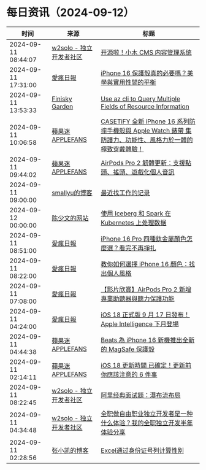 ﻿# 每日资讯（2024-09-12）

|时间|来源|标题|
|---|---|---|
|2024-09-11 08:44:07|[w2solo - 独立开发者社区](https://w2solo.com/topics/feed)|[开源啦！小木 CMS 内容管理系统](https://w2solo.com/topics/5024)|
|2024-09-11 17:31:00|[愛瘋日報](http://www.iphonetaiwan.org/feeds/posts/default)|[iPhone 16 保護殼真的必要嗎？美學與實用性間的平衡](https://www.iphonetaiwan.org/2024/09/iphone16-case-design.html)|
|2024-09-11 13:53:33|[Finisky Garden](https://finisky.github.io/atom.xml)|[Use az cli to Query Multiple Fields of Resource Information](https://finisky.github.io/en/use-az-cli-to-query-multiple-fields/)|
|2024-09-11 10:06:58|[蘋果迷 APPLEFANS](https://applefans.today/feed/)|[CASETiFY 全新 iPhone 16 系列防摔手機殼與 Apple Watch 錶帶 集防護力、功能性、風格力於一體的極致穿戴體驗！](https://applefans.today/2024-09-casetify-iphone-16-case/)|
|2024-09-11 09:44:02|[蘋果迷 APPLEFANS](https://applefans.today/feed/)|[AirPods Pro 2 韌體更新：支援點頭、搖頭、遊戲化個人音訊](https://applefans.today/2024-09-airpods-pro-2-new-firmware-update/)|
|2024-09-11 09:00:00|[smallyu的博客](https://smallyu.net/atom.xml)|[最近找工作的记录](https://smallyu.net/2024/09/11/%E6%9C%80%E8%BF%91%E6%89%BE%E5%B7%A5%E4%BD%9C%E7%9A%84%E8%AE%B0%E5%BD%95/)|
|2024-09-12 00:00:00|[陈少文的网站](https://www.chenshaowen.com/atom.xml)|[使用 Iceberg 和 Spark 在 Kubernetes 上处理数据](https://www.chenshaowen.com/blog/use-iceberg-and-spark-on-kubernetes.html)|
|2024-09-11 08:51:00|[愛瘋日報](http://www.iphonetaiwan.org/feeds/posts/default)|[iPhone 16 Pro 四種鈦金屬顏色怎麼選？看完不再掙扎](https://www.iphonetaiwan.org/2024/09/iphone-16-pro-color-choice-advice.html)|
|2024-09-11 08:22:00|[愛瘋日報](http://www.iphonetaiwan.org/feeds/posts/default)|[教你如何選擇 iPhone 16 顏色：找出個人風格](https://www.iphonetaiwan.org/2024/09/iphone-16-color-choice-advice.html)|
|2024-09-11 07:08:00|[愛瘋日報](http://www.iphonetaiwan.org/feeds/posts/default)|[【影片欣賞】AirPods Pro 2 新增專業助聽器與聽力保護功能](https://www.iphonetaiwan.org/2024/09/airpods-pro2-hearing-aid-update.html)|
|2024-09-11 04:24:00|[愛瘋日報](http://www.iphonetaiwan.org/feeds/posts/default)|[iOS 18 正式版 9 月 17 日發布！Apple Intelligence 下月登場](https://www.iphonetaiwan.org/2024/09/ios18-release-apple-intelligence-upgrade.html)|
|2024-09-11 04:44:38|[蘋果迷 APPLEFANS](https://applefans.today/feed/)|[Beats 為 iPhone 16 新機推出全新的 MagSafe 保護殼](https://applefans.today/2024-09-beats-iphone-16-case/)|
|2024-09-11 02:14:11|[蘋果迷 APPLEFANS](https://applefans.today/feed/)|[iOS 18 更新時間 已確定！更新前你應該注意的 6 件事](https://applefans.today/2024-09-what-to-do-before-ios-18-upgrade/)|
|2024-09-11 08:22:45|[w2solo - 独立开发者社区](https://w2solo.com/topics/feed)|[阿里经典面试题：瀑布流布局](https://w2solo.com/topics/5023)|
|2024-09-11 04:34:48|[w2solo - 独立开发者社区](https://w2solo.com/topics/feed)|[全职做自由职业独立开发者是一种什么体验？我的全职独立开发半年体验分享](https://w2solo.com/topics/5022)|
|2024-09-11 02:28:56|[张小凯的博客](https://jasonkayzk.github.io/atom.xml)|[Excel通过身份证号列计算性别](https://jasonkayzk.github.io/2024/09/11/Excel%E9%80%9A%E8%BF%87%E8%BA%AB%E4%BB%BD%E8%AF%81%E5%8F%B7%E5%88%97%E8%AE%A1%E7%AE%97%E6%80%A7%E5%88%AB/)|
